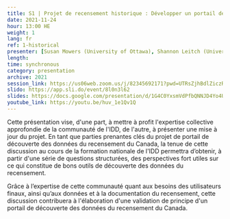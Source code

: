 ```yaml
---
title: S1 | Projet de recensement historique : Développer un portail de découverte des données du Recensement du Canada 
date: 2021-11-24
hour: 13:00 HE
weight: 1
lang: fr
ref: 1-historical
presenter: [Susan Mowers (University of Ottawa), Shannon Leitch (University of Ottawa), Leanne Trimble (University of Toronto)]
length:
time: synchronous
category: presentation
archive: 2021
session_link: https://us06web.zoom.us/j/82345692171?pwd=UTRsZjhBdlZiczRFSWw5cTVDS1g4Zz09
slido: https://app.sli.do/event/8l0n3l62
slides: https://docs.google.com/presentation/d/1G4C0YxsmVdPfbQNNJD4Yo4UGr2ujFUGZ/edit?usp=sharing&ouid=112190682180433392211&rtpof=true&sd=true
youtube_link: https://youtu.be/huv_1e1Qv1Q
---
```

Cette présentation vise, d'une part, à mettre à profit l'expertise collective approfondie de la communauté de l'IDD, de l'autre, à présenter une mise à jour du projet. En tant que parties prenantes clés du projet de portail de découverte des données du recensement du Canada, la tenue de cette discussion au cours de la formation nationale de l'IDD permettra d’obtenir, à partir d'une série de questions structurées, des perspectives fort utiles sur ce qui constitue de bons outils de découverte des données du recensement. <!--more-->

Grâce à l’expertise de cette communauté quant aux besoins des utilisateurs finaux, ainsi qu’aux données et à la documentation du recensement, cette discussion contribuera à l'élaboration d'une validation de principe d'un portail de découverte des données du recensement du Canada.
